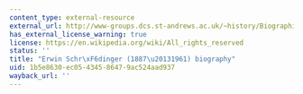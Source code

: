 ```yaml
---
content_type: external-resource
external_url: http://www-groups.dcs.st-andrews.ac.uk/~history/Biographies/Schrodinger.html
has_external_license_warning: true
license: https://en.wikipedia.org/wiki/All_rights_reserved
status: ''
title: "Erwin Schr\xF6dinger (1887\u20131961) biography"
uid: 1b5e8630-ec05-4345-8647-9ac524aad937
wayback_url: ''
---
```

